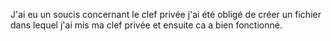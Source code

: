 J'ai eu un soucis concernant le clef privée j'ai été obligé de créer un fichier dans lequel j'ai mis ma clef privée et ensuite ca a bien fonctionné.

